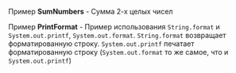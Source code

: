 Пример **SumNumbers** - Сумма 2-х целых чисел

Пример **PrintFormat** - Пример использования `String.format` и `System.out.printf`, `System.out.format`. 
      `String.format` возвращает форматированную строку. 
      `System.out.printf` печатает форматированную строку (`System.out.format` то же самое, что и `System.out.printf`)
